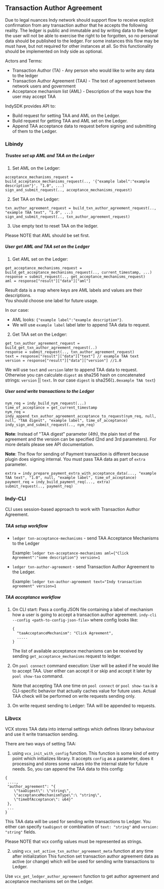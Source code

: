 ## Transaction Author Agreement

Due to legal nuances Indy network should support flow to receive explicit confirmation from any transaction author that he accepts the following reality. The ledger is public and immutable and by writing data to the ledger the user will not be able to exercise the right to be forgotten, so no personal data should be published to the ledger. For some instances this flow may be must have, but not required for other instances at all. So this functionality should be implemented on Indy side as optional.

Actors and Terms: 
* Transaction Author (TA) - Any person who would like to write any data to the ledger
* Transaction Author Agreement (TAA) - The text of agreement between network users and government
* Acceptance mechanism list (AML) - Description of the ways how the user may accept TAA

IndySDK provides API to:
* Build request for setting TAA and AML on the Ledger.
* Build request for getting TAA and AML set on the Ledger.
* Append TAA acceptance data to request before signing and submitting of them to the Ledger.


### Libindy

#####  Trustee set up AML and TAA on the Ledger
1. Set AML on the Ledger:
```
acceptance_mechanisms_request = build_acceptance_mechanisms_request(.., '{"example label":"example description"}', "1.0", ...)
sign_and_submit_request(.., acceptance_mechanisms_request)
```
2. Set TAA on the Ledger:
```
txn_author_agreement_request = build_txn_author_agreement_request(.., "example TAA text", "1.0", ...)
sign_and_submit_request(.., txn_author_agreement_request)
```

3. Use empty text to reset TAA on the ledger.

Please NOTE that AML should be set first.


##### User get AML and TAA set on the Ledger
1. Get AML set on the Ledger:
```
get_acceptance_mechanisms_request = build_get_acceptance_mechanisms_request(.., current_timestamp, ...)
response = submit_request(.., get_acceptance_mechanisms_request)
aml = response["result"]["data"]["aml"]
```
Result data is a map where keys are AML labels and values are their descriptions.    
You should choose one label for future usage. 

In our case:
- AML looks: `{"example label":"example description"}`.
- We will use `example label` label later to append TAA data to request.

2. Get TAA set on the Ledger:
```
get_txn_author_agreement_request = build_get_txn_author_agreement_request(..)
response = submit_request(.., txn_author_agreement_request)
text = response["result"]["data"]["text"] // example TAA text
version = response["result"]["data"]["version"] //1.0
```

We will use `text` and `version` later to append TAA data to request.
Otherwise you can calculate `digest` as sha256 hash on concatenated strings: `version` || `text`.
In our case `digest` is sha256(`1.0example TAA text`)

##### User send write transactions to the Ledger
```
nym_req = indy_build_nym_request(...)
time_of_acceptance = get_current_timestamp
nym_req = indy_append_txn_author_agreement_acceptance_to_request(nym_req, null, null, "TAA digest", "example label", time_of_acceptance)
indy_sign_and_submit_request(.., nym_req)
```

**Note**: Instead of "TAA digest" parameter (4th), the plain text of the agreement and the version can be specified (2nd and 3rd parameters). For more details please see API documentation.

**Note**: The flow for sending of Payment transaction is different because plugin does signing internal.
You must pass TAA data as part of `extra` parameter.
```
extra = indy_prepare_payment_extra_with_acceptance_data(..., "example TAA text", "1.0", null, "example label", time_of_acceptance)
payment_req = indy_build_payment_req(..., extra)
submit_request(.., payment_req)
```

### Indy-CLI

CLI uses session-based approach to work with Transaction Author Agreement.

##### TAA setup workflow
* `ledger txn-acceptance-mechanisms` - send TAA Acceptance Mechanisms to the Ledger

    Example: `ledger txn-acceptance-mechanisms aml={"Click Agreement":"some description"} version=1` 
    
* `ledger txn-author-agreement` - send Transaction Author Agreement to the Ledger. 

    Example: `ledger txn-author-agreement text="Indy transaction agreement" version=1` 
    
##### TAA acceptance workflow
1. On CLI start: Pass a config JSON file containing a label of mechanism how a user is going to accept a transaction author agreement.
    `indy-cli --config <path-to-config-json-file>` where config looks like:
    ```
    {
      "taaAcceptanceMechanism": "Click Agreement",
      .....
    }
    ```
    The list of available acceptance mechanisms can be received by sending `get_acceptance_mechanisms` request to ledger.
1. On `pool connect` command execution: User will be asked if he would like to accept TAA.
User either can accept it or skip and accept it later by `pool show-taa` command.
    
    Note that accepting TAA one time on `pool connect` or `pool show-taa` is a CLI-specific behavior that actually caches value for future uses.
    Actual TAA check will be performed on write requests sending only.

1. On write request sending to Ledger: TAA will be appended to requests.

### Libvcx

VCX stores TAA data into internal settings which defines library behaviour and use it write transaction sending.

There are two ways of setting TAA:

1. using `vcx_init_with_config` function.
This function is some kind of entry point which initializes library. 
It accepts `config` as a parameter, does it processing and stores some values into the internal state for future needs.
So, you can append the TAA data to this config:
```
{ 
 ...., 
 "author_agreement": "{
    \"taaDigest\": \"string\", 
    \"acceptanceMechanismType\":\ "string\", 
    \"timeOfAcceptance\": u64}" 
 },
 ...
}
```
This TAA data will be used for sending write transactions to Ledger. 
You either can specify `taaDigest` or combination of `text: "string"` and `version: "string"` fields.

Please NOTE that vcx config values must be represented as strings.

2. using `vcx_set_active_txn_author_agreement_meta` function at any time after initialization 
This function set transaction author agreement data as active (or change) which will be used for sending write transactions to Ledger. 


Use `vcx_get_ledger_author_agreement` function to get author agreement and acceptance mechanisms set on the Ledger.
